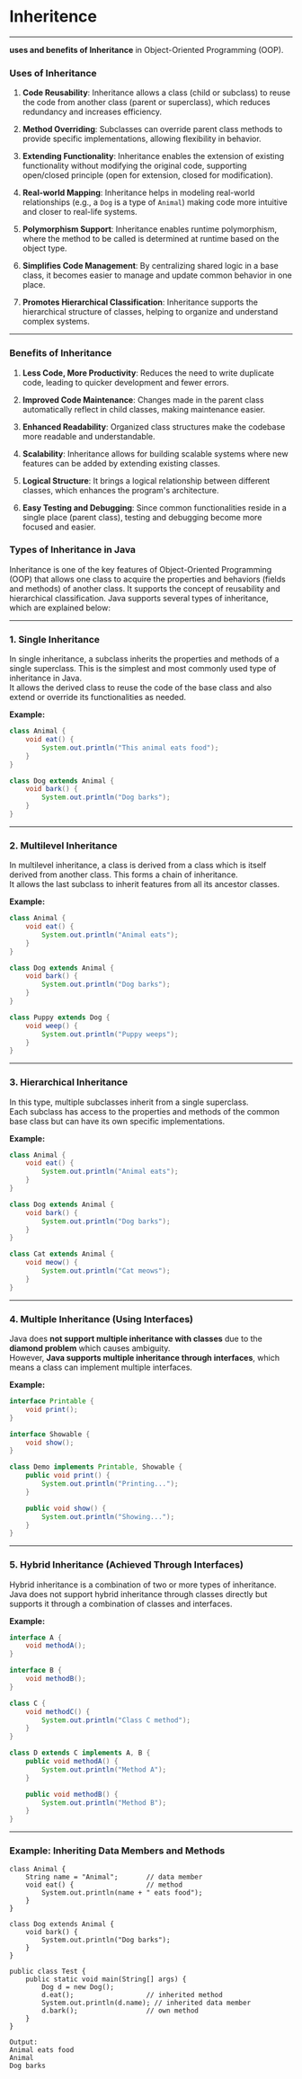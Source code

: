 #  Inheritence 
---

**uses and benefits of Inheritance** in Object-Oriented Programming (OOP).

### **Uses of Inheritance**

1. **Code Reusability**: Inheritance allows a class (child or subclass) to reuse the code from another class (parent or superclass), which reduces redundancy and increases efficiency.

2. **Method Overriding**: Subclasses can override parent class methods to provide specific implementations, allowing flexibility in behavior.

3. **Extending Functionality**: Inheritance enables the extension of existing functionality without modifying the original code, supporting open/closed principle (open for extension, closed for modification).

4. **Real-world Mapping**: Inheritance helps in modeling real-world relationships (e.g., a `Dog` is a type of `Animal`) making code more intuitive and closer to real-life systems.

5. **Polymorphism Support**: Inheritance enables runtime polymorphism, where the method to be called is determined at runtime based on the object type.

6. **Simplifies Code Management**: By centralizing shared logic in a base class, it becomes easier to manage and update common behavior in one place.

7. **Promotes Hierarchical Classification**: Inheritance supports the hierarchical structure of classes, helping to organize and understand complex systems.

---

### **Benefits of Inheritance**

1. **Less Code, More Productivity**: Reduces the need to write duplicate code, leading to quicker development and fewer errors.

2. **Improved Code Maintenance**: Changes made in the parent class automatically reflect in child classes, making maintenance easier.

3. **Enhanced Readability**: Organized class structures make the codebase more readable and understandable.

4. **Scalability**: Inheritance allows for building scalable systems where new features can be added by extending existing classes.

5. **Logical Structure**: It brings a logical relationship between different classes, which enhances the program's architecture.

6. **Easy Testing and Debugging**: Since common functionalities reside in a single place (parent class), testing and debugging become more focused and easier.

### **Types of Inheritance in Java**

Inheritance is one of the key features of Object-Oriented Programming (OOP) that allows one class to acquire the properties and behaviors (fields and methods) of another class. It supports the concept of reusability and hierarchical classification. Java supports several types of inheritance, which are explained below:

---

### **1. Single Inheritance**  
In single inheritance, a subclass inherits the properties and methods of a single superclass. This is the simplest and most commonly used type of inheritance in Java.  
It allows the derived class to reuse the code of the base class and also extend or override its functionalities as needed.

**Example:**
```java
class Animal {
    void eat() {
        System.out.println("This animal eats food");
    }
}

class Dog extends Animal {
    void bark() {
        System.out.println("Dog barks");
    }
}
```

---

### **2. Multilevel Inheritance**  
In multilevel inheritance, a class is derived from a class which is itself derived from another class. This forms a chain of inheritance.  
It allows the last subclass to inherit features from all its ancestor classes.

**Example:**
```java
class Animal {
    void eat() {
        System.out.println("Animal eats");
    }
}

class Dog extends Animal {
    void bark() {
        System.out.println("Dog barks");
    }
}

class Puppy extends Dog {
    void weep() {
        System.out.println("Puppy weeps");
    }
}
```

---

### **3. Hierarchical Inheritance**  
In this type, multiple subclasses inherit from a single superclass.  
Each subclass has access to the properties and methods of the common base class but can have its own specific implementations.

**Example:**
```java
class Animal {
    void eat() {
        System.out.println("Animal eats");
    }
}

class Dog extends Animal {
    void bark() {
        System.out.println("Dog barks");
    }
}

class Cat extends Animal {
    void meow() {
        System.out.println("Cat meows");
    }
}
```

---

### **4. Multiple Inheritance (Using Interfaces)**  
Java does **not support multiple inheritance with classes** due to the **diamond problem** which causes ambiguity.  
However, **Java supports multiple inheritance through interfaces**, which means a class can implement multiple interfaces.

**Example:**
```java
interface Printable {
    void print();
}

interface Showable {
    void show();
}

class Demo implements Printable, Showable {
    public void print() {
        System.out.println("Printing...");
    }

    public void show() {
        System.out.println("Showing...");
    }
}
```

---

### **5. Hybrid Inheritance (Achieved Through Interfaces)**  
Hybrid inheritance is a combination of two or more types of inheritance. Java does not support hybrid inheritance through classes directly but supports it through a combination of classes and interfaces.

**Example:**
```java
interface A {
    void methodA();
}

interface B {
    void methodB();
}

class C {
    void methodC() {
        System.out.println("Class C method");
    }
}

class D extends C implements A, B {
    public void methodA() {
        System.out.println("Method A");
    }

    public void methodB() {
        System.out.println("Method B");
    }
}
```

---

### **Example: Inheriting Data Members and Methods**
```
class Animal {
    String name = "Animal";       // data member
    void eat() {                  // method
        System.out.println(name + " eats food");
    }
}

class Dog extends Animal {
    void bark() {
        System.out.println("Dog barks");
    }
}

public class Test {
    public static void main(String[] args) {
        Dog d = new Dog();
        d.eat();                  // inherited method
        System.out.println(d.name); // inherited data member
        d.bark();                 // own method
    }
}

```
```
Output:
Animal eats food
Animal
Dog barks
```

